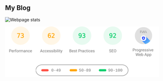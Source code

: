 ## My Blog

![Webpage stats](Photos/download "Stat scores")


<p align="center">	<!-- (optional) center align -->
    <img src="./download.svg" width="800px">
</p>
